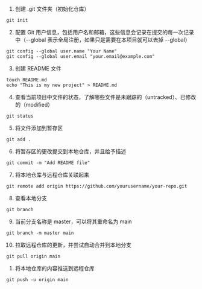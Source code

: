 1. 创建 .git 文件夹（初始化仓库）
```
git init
```

2. 配置 Git 用户信息，包括用户名和邮箱，这些信息会记录在提交的每一次记录中（--global 表示全局注册，如果只是需要在本项目就可以去掉 --global）
```
git config --global user.name "Your Name" 
git config --global user.email "your.email@example.com"
```

3. 创建 README 文件
```
touch README.md
echo "This is my new project" > README.md
```

4. 查看当前项目中文件的状态，了解哪些文件是未跟踪的（untracked）、已修改的（modified）
```
git status
```

5. 将文件添加到暂存区
```
git add .
```

6. 将暂存区的更改提交到本地仓库，并且给予描述
```
git commit -m "Add README file"
```

7. 将本地仓库与远程仓库关联起来
```
git remote add origin https://github.com/yourusername/your-repo.git
```

8. 查看本地分支
```
git branch
```

9. 当前分支名称是 master，可以将其重命名为 main
```
git branch -m master main
```

10. 拉取远程仓库的更新，并尝试自动合并到本地分支
```
git pull origin main
```

1. 将本地仓库的内容推送到远程仓库
```
git push -u origin main
```

